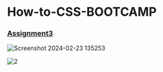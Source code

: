 # How-to-CSS-BOOTCAMP

### [Assignment3](https://github.com/lalitpatil891/How-to-CSS-BOOTCAMP/tree/main/How-to-CSS-BOOTCAMP/Assignment%203)

![Screenshot 2024-02-23 135253](https://github.com/lalitpatil891/How-to-CSS-BOOTCAMP/assets/114104065/2eeaf621-7db3-4639-9424-65cfa7312c80)


![2](https://github.com/lalitpatil891/How-to-CSS-BOOTCAMP/assets/114104065/41bffe2f-6b7c-44ad-a1b9-4fc4e6192a00)


